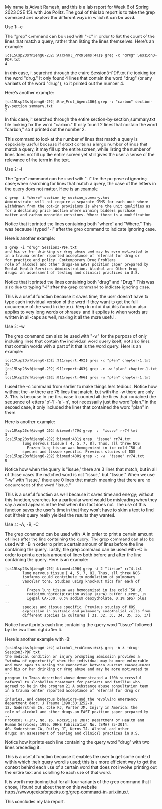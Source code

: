 My name is Advait Ramesh, and this is a lab report for Week 6 of Spring 2023 CSE 15L with Joe Politz. The goal of this lab report is to take the grep command and explore the different ways in which it can be used. 

Use 1: -c

The "grep" command can be used with "-c" in order to list the count of the lines that match a query, rather than listing the lines themselves. Here's an example:
```
[cs15lsp23sf@ieng6-202]:Alcohol_Problems:401$ grep -c "drug" Session3-PDF.txt 
4
```
In this case, it searched through the entire Session3-PDF.txt file looking for the word "drug." It only found 4 lines that contain the word "drug" (or any variants of the word "drug"), so it printed out the number 4.

Here's another example:
```
[cs15lsp23sf@ieng6-202]:Env_Prot_Agen:406$ grep -c "carbon" section-by-section_summary.txt
2
```
In this case, it searched through the entire section-by-section_summary.txt file looking for the word "carbon." It only found 2 lines that contain the word "carbon," so it printed out the number 2.

This command to look at the number of lines that match a query is especially useful because if a text contains a large number of lines that match a query, it may fill up the entire screen, while listing the number of lines does not fill up the entire screen yet still gives the user a sense of the relevance of the term in the text. 

Use 2: -i

The "grep" command can be used with "-i" for the purpose of ignoring case; when searching for lines that match a query, the case of the letters in the query does not matter. Here is an example:

```
$ grep -i "where" section-by-section_summary.txt 
Administrator will not require a separate CEMS for each unit where
withdrawn from the opt-in provisions is where the unit qualifies as
for a declining price auction where winning bidders purchase
matter and carbon monoxide emissions. Where there is a modification
```
Notice that it printed the lines containing both "where" and "Where." This was because I typed "-i" after the grep command to indicate ignoring case.

Here is another example:
```
$ grep -i "drug" Session3-PDF.txt 
and his or her drinking or drug abuse and may be more motivated to
in a trauma center reported acceptance of referral for drug or
for practice and policy. Contemporary Drug Problems
role of alcohol and other drugs-an EAST position paper prepared by
Mental Health Services Administration. Alcohol and Other Drug
drugs: an assessment of testing and clinical practices in U.S.
```
Notice that it printed the lines containing both "drug" and "Drug." This was also due to typing "-i" after the grep command to indicate ignoring case.

This is a useful function because it saves time; the user doesn't have to type each individual version of the word if they want to get the full occurrence of the word in the text. Keep in mind that this function also applies to very long words or phrases, and it applies to when words are written in all-caps as well, making it all the more useful.

Use 3: -w

The grep command can also be used with "-w" for the purpose of only including lines that contain the individual word query itself, not also lines that contain words with a part of it that is the word query. Here is an example:
```
[cs15lsp23sf@ieng6-202]:911report:462$ grep -c "plan" chapter-1.txt
75
[cs15lsp23sf@ieng6-202]:911report:463$ grep -c -w "plan" chapter-1.txt
3
[cs15lsp23sf@ieng6-202]:911report:466$ grep -w "plan" chapter-1.txt
```
I used the -c command from earlier to make things less tedious. Notice how without the -w there are 75 lines that match, but with the -w there are only 3. This is because in the first case it counted all the lines that contained the sequence of letters 'p'-'l'-'a'-'n', not necessarily just the word "plan." In the second case, it only included the lines that contained the word "plan" in them.

Here is another example:
```
[cs15lsp23sf@ieng6-202]:biomed:479$ grep -c  "issue" rr74.txt
3
[cs15lsp23sf@ieng6-202]:biomed:481$ grep  "issue" rr74.txt
        lung nervous tissue [ 4, 5, 7, 8]. Thus, all three NOS
          Frozen lung tissue was homogenized in ice cold 750 μl
        species and tissue specific. Previous studies of NOS
[cs15lsp23sf@ieng6-202]:biomed:480$ grep -c -w  "issue" rr74.txt
0
```
Notice how when the query is "issue," there are 3 lines that match, but in all of those cases the matched word is not "issue," but "tissue." When we use "-w" with "issue," there are 0 lines that match, meaning that there are no occurrences of the word "issue."

This is a useful function as well because it saves time and energy; without this function, searches for a particular word would be misleading when they say a word appears in the text when it in fact does not. The use of this function saves the user's time in that they won't have to skim a text to find out if their query really yielded the results they wanted.

Use 4: -A, -B, -C

The grep command can be used with -A in order to print a certain amount of lines after the line containing the query. The grep command can also be used with -B in order to print a certain amount of lines before the line containing the query. Lastly, the grep command can be used with -C in order to print a certain amount of lines both before and after the line containing the query. Here is an example:

```
[cs15lsp23sf@ieng6-202]:biomed:496$ grep -A 2 "tissue" rr74.txt
        lung nervous tissue [ 4, 5, 7, 8]. Thus, all three NOS
        isoforms could contribute to modulation of pulmonary
        vascular tone. Studies using knockout mice for each of
--
          Frozen lung tissue was homogenized in ice cold 750 μl
          radioimmunoprecipitation assay (RIPA) buffer (1×PBS, 1%
          Igepal CA-630, 0.5% sodium deoxycholate, 0.1% SDS) plus
--
        species and tissue specific. Previous studies of NOS
        expression in systemic and pulmonary endothelial cells from
        different species in cultures [ 31, 32, 33, 34, 35, 36, 37]
```
Notice how it prints each line containing the query word "tissue" followed by the two lines right after it. 

Here is another example with -B:
```
[cs15lsp23sf@ieng6-202]:Alcohol_Problems:503$ grep -B 3 "drug" Session3-PDF.txt 
the medical condition or injury prompting admission provides a
"window of opportunity" when the individual may be more vulnerable
and more open to seeing the connection between current consequences
and his or her drinking or drug abuse and may be more motivated to
--
program in Texas described above demonstrated a 100% successful
referral to alcoholism treatment for patients and families who
agreed to be in the program.21 A substance abuse consultation team
in a trauma center reported acceptance of referral for drug or
--
injuries, and dangerous behaviors-and the revolving emergency
department door. J Trauma 1990;30:1252-8.
12. Soderstrom CA, Cole FJ, Porter JM. Injury in America: the
role of alcohol and other drugs-an EAST position paper prepared by
--
Protocol (TIP), No. 16. Rockville (MD): Department of Health and
Human Services; 1995. DHHS Publication No. (SMA) 95-3014.
40. Soderstrom CA, Dailey JT, Kerns TJ. Alcohol and other
drugs: an assessment of testing and clinical practices in U.S.
```
Notice how it prints each line containing the query word "drug" with two lines preceding it. 

This is a useful function because it enables the user to get some context within which their query word is used; this is a more efficient way to get the context behind each use of a certain word that does not involve printing out the entire text and scrolling to each use of that word. 

It is worth mentioning that for all four variants of the grep command that I chose, I found out about them on this website: https://www.geeksforgeeks.org/grep-command-in-unixlinux/.

This concludes my lab report.





